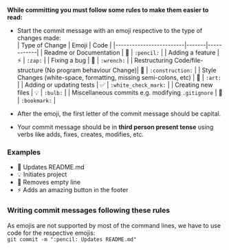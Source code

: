 **While committing you must follow some rules to make them easier to read:**  

- Start the commit message with an emoji respective to the type of changes made:  
  | Type of Change          | Emoji | Code       |
  |-------------------------|-------|------------|
  | Readme or Documentation |   📝  | `:pencil:` |
  | Adding a feature        |   ⚡   | `:zap:` |
  | Fixing a bug            |   🔧  | `:wrench:` |
  | Restructuring Code/file-structure (No program behaviour Change)|   🚧  | `:construction:` |
  | Style Changes (white-space, formatting, missing semi-colons, etc) |   🎨  | `:art:` |
  | Adding or updating tests |   ✅  | `:white_check_mark:` |
  | Creating new files |   💡  | `:bulb:` |
  | Miscellaneous commits e.g. modifying `.gitignore` |   🔖  | `:bookmark:` |

- After the emoji, the first letter of the commit message should be capital.
- Your commit message should be in **third person present tense** using verbs like adds, fixes, creates, modifies, etc.

### Examples
* 📝 Updates README.md  
* 💡 Initiates project  
* 🎨 Removes empty line
* ⚡ Adds an amazing button in the footer

### Writing commit messages following these rules
As emojis are not supported by most of the command lines, we have to use code for the respective emojis:  
`git commit -m ":pencil: Updates README.md"`
  
  
